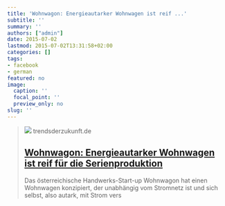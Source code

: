 ```yaml
---
title: 'Wohnwagon: Energieautarker Wohnwagen ist reif ...'
subtitle: ''
summary: ''
authors: ["admin"]
date: 2015-07-02
lastmod: 2015-07-02T13:31:58+02:00
categories: []
tags:
- facebook
- german
featured: no
image:
  caption: ''
  focal_point: ''
  preview_only: no
slug: ''
---
```


> [![](https://www.trendsderzukunft.de/wp-content/uploads/2015/06/wohnwagon.jpg)](http://www.trendsderzukunft.de/wohnwagon-energieautarker-wohnwagen-ist-reif-fuer-die-serienproduktion/2015/06/25/)
> trendsderzukunft.de
> ## [Wohnwagon: Energieautarker Wohnwagen ist reif für die Serienproduktion](http://www.trendsderzukunft.de/wohnwagon-energieautarker-wohnwagen-ist-reif-fuer-die-serienproduktion/2015/06/25/)
>
>Das österreichische Handwerks-Start-up Wohnwagon hat einen Wohnwagen konzipiert, der unabhängig vom Stromnetz ist und sich selbst, also autark, mit Strom vers


